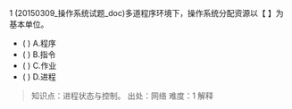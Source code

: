 1
(20150309_操作系统试题_doc)多道程序环境下，操作系统分配资源以【 】为基本单位。
- ( ) A.程序 
- ( ) B.指令 
- ( ) C.作业 
- ( ) D.进程

> 知识点：进程状态与控制。
> 出处：网络
> 难度：1
> 解释
